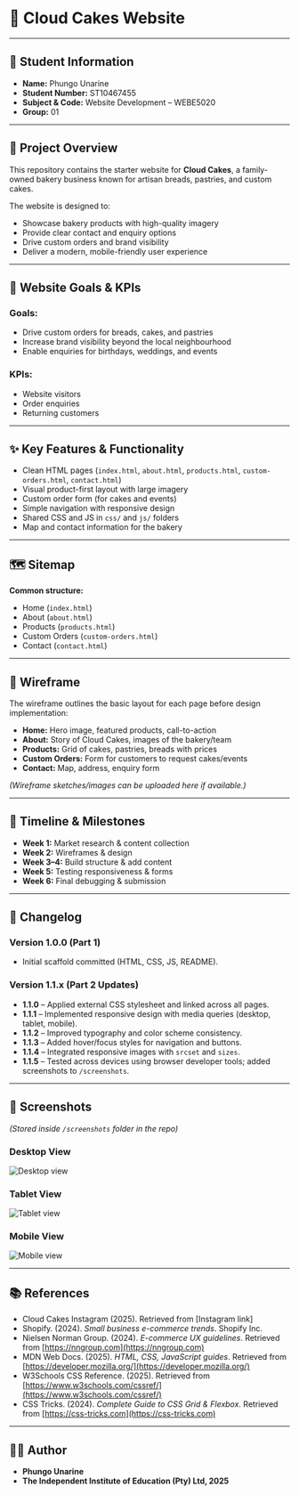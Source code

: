 # 🎂 Cloud Cakes Website

---

## 👤 Student Information
- **Name:** Phungo Unarine  
- **Student Number:** ST10467455  
- **Subject & Code:** Website Development – WEBE5020  
- **Group:** 01  

---

## 📌 Project Overview
This repository contains the starter website for **Cloud Cakes**, a family-owned bakery business known for artisan breads, pastries, and custom cakes.  

The website is designed to:
- Showcase bakery products with high-quality imagery  
- Provide clear contact and enquiry options  
- Drive custom orders and brand visibility  
- Deliver a modern, mobile-friendly user experience  

---

## 🎯 Website Goals & KPIs
### Goals:
- Drive custom orders for breads, cakes, and pastries  
- Increase brand visibility beyond the local neighbourhood  
- Enable enquiries for birthdays, weddings, and events  

### KPIs:
- Website visitors  
- Order enquiries  
- Returning customers  

---

## ✨ Key Features & Functionality
- Clean HTML pages (`index.html`, `about.html`, `products.html`, `custom-orders.html`, `contact.html`)  
- Visual product-first layout with large imagery  
- Custom order form (for cakes and events)  
- Simple navigation with responsive design  
- Shared CSS and JS in `css/` and `js/` folders  
- Map and contact information for the bakery  

---

## 🗺️ Sitemap
**Common structure:**
- Home (`index.html`)  
- About (`about.html`)  
- Products (`products.html`)  
- Custom Orders (`custom-orders.html`)  
- Contact (`contact.html`)  

---

## 📝 Wireframe
The wireframe outlines the basic layout for each page before design implementation:

- **Home:** Hero image, featured products, call-to-action  
- **About:** Story of Cloud Cakes, images of the bakery/team  
- **Products:** Grid of cakes, pastries, breads with prices  
- **Custom Orders:** Form for customers to request cakes/events  
- **Contact:** Map, address, enquiry form  

*(Wireframe sketches/images can be uploaded here if available.)*  

---

## 📅 Timeline & Milestones
- **Week 1:** Market research & content collection  
- **Week 2:** Wireframes & design  
- **Week 3–4:** Build structure & add content  
- **Week 5:** Testing responsiveness & forms  
- **Week 6:** Final debugging & submission  

---

## 🔄 Changelog
### Version 1.0.0 (Part 1)
- Initial scaffold committed (HTML, CSS, JS, README).  

### Version 1.1.x (Part 2 Updates)
- **1.1.0** – Applied external CSS stylesheet and linked across all pages.  
- **1.1.1** – Implemented responsive design with media queries (desktop, tablet, mobile).  
- **1.1.2** – Improved typography and color scheme consistency.  
- **1.1.3** – Added hover/focus styles for navigation and buttons.  
- **1.1.4** – Integrated responsive images with `srcset` and `sizes`.  
- **1.1.5** – Tested across devices using browser developer tools; added screenshots to `/screenshots`.  

---

## 📸 Screenshots
*(Stored inside `/screenshots` folder in the repo)*  

### Desktop View  
![Desktop view](screenshots/https://1drv.ms/f/c/51046330c4faabf3/EnMKC3dX_E9HuYLI5PYNeuMBV-k5DwNNCiyeyBp8K8qXug?e=CtUI85)  

### Tablet View  
![Tablet view](screenshots/https://1drv.ms/i/c/51046330c4faabf3/EW9Xr_1k-gZMhaQF7lLbFbUBtNOMUE2iPK2UfOuss40-FA?e=rI3VNe)  

### Mobile View  
![Mobile view](screenshots/https://1drv.ms/i/c/51046330c4faabf3/EWigOvzwWVhMmkLsSH94ZIMBQGB6olsvbm-VGQRjuBpAwQ?e=ZtcWIJ)  

---

## 📚 References
- Cloud Cakes Instagram (2025). Retrieved from [Instagram link]  
- Shopify. (2024). *Small business e-commerce trends*. Shopify Inc.  
- Nielsen Norman Group. (2024). *E-commerce UX guidelines*. Retrieved from [https://nngroup.com](https://nngroup.com)  
- MDN Web Docs. (2025). *HTML, CSS, JavaScript guides*. Retrieved from [https://developer.mozilla.org/](https://developer.mozilla.org/)  
- W3Schools CSS Reference. (2025). Retrieved from [https://www.w3schools.com/cssref/](https://www.w3schools.com/cssref/)  
- CSS Tricks. (2024). *Complete Guide to CSS Grid & Flexbox*. Retrieved from [https://css-tricks.com](https://css-tricks.com)  

---

## 👩‍💻 Author
- **Phungo Unarine**  
- **The Independent Institute of Education (Pty) Ltd, 2025**  
